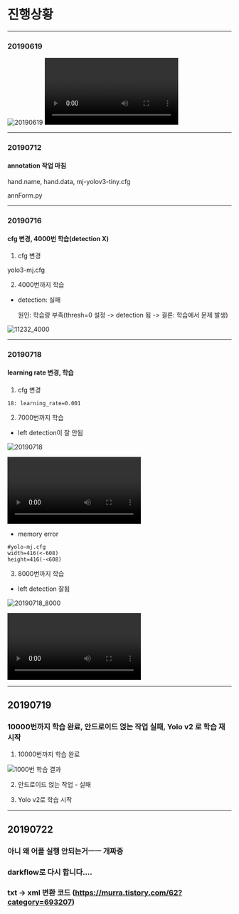 # 진행상황
---
### 20190619
![20190619](./image/20190619.PNG)
![20190619_ssmgg](./video/20190619_ssmgg.mp4)

----
### 20190712
#### annotation 작업 마침

hand.name, hand.data, mj-yolov3-tiny.cfg

annForm.py

---
### 20190716
#### cfg 변경, 4000번 학습(detection X)
1. cfg 변경

  yolo3-mj.cfg


2. 4000번까지 학습




- detection: 실패

  원인: 학습량 부족(thresh=0 설정 -> detection 됨 -> 결론: 학습에서 문제 발생)


![11232_4000](./image/11232_4000.PNG)

---
### 20190718
#### learning rate 변경, 학습

1. cfg 변경

```
18: learning_rate=0.001
```


2. 7000번까지 학습

- left detection이 잘 안됨

![20190718](./image/20190718_7000.PNG)


![7000번 학습시킨 결과 영상](./video/7000.mp4)


- memory error
```
#yolo-mj.cfg
width=416(<-608)
height=416(-<608)
```


3. 8000번까지 학습

- left detection 잘됨

![20190718_8000](./image/20190718_8000.PNG)


![8000번 학습시킨 결과 영상](./video/8000.mp4)


---
## 20190719
### 10000번까지 학습 완료, 안드로이드 얹는 작업 실패, Yolo v2 로 학습 재시작


1. 10000번까지 학습 완료

![1000번 학습 결과](./image/07610_10000.PNG)


2. 안드로이드 얹는 작업 - 실패


3. Yolo v2로 학습 시작


---
## 20190722
### 아니 왜 어플 실행 안되는거ㅡㅡ 개짜증
### darkflow로 다시 합니다....
### txt -> xml 변환 코드 (https://murra.tistory.com/62?category=693207)
